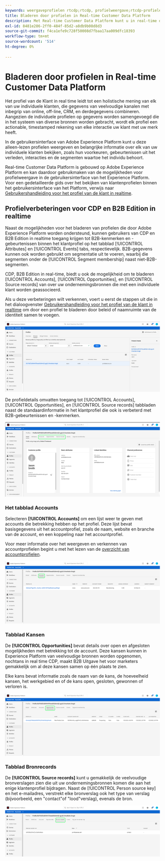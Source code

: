 ```yaml
---
keywords: weergaveprofielen rtcdp;rtcdp, profielweergave;rtcdp-profielen
title: Bladeren door profielen in Real-time Customer Data Platform
description: Met Real-time Customer Data Platform kunt u in real-time door de gegevens van het klantprofiel bladeren via de Adobe Experience Platform-gebruikersinterface.
exl-id: 8481e286-2ff0-484f-85d2-a8db9b08d8d3
source-git-commit: f4ca1efe9c728f50008d7fbaa17aa009dfc18393
workflow-type: tm+mt
source-wordcount: '514'
ht-degree: 0%

---
```



# Bladeren door profielen in Real-time Customer Data Platform

Het profiel van de Klant in real time leidt tot een holistische mening van elk van uw individuele klanten, die gegevens van veelvoudige kanalen met inbegrip van online, off-line, CRM, en derdegegevens combineren. Aangezien de individuele profielen op gegevens worden samengevoegd die in het systeem van diverse bronnen worden gebracht, wordt elk profiel een actionable, timestamped rekening van elke interactie uw klant met uw merk heeft.

In de gebruikersinterface van Adobe Experience Platform kunt u deze alleen-lezen profielen weergeven en belangrijke informatie over elk van uw individuele klanten bekijken, zoals hun voorkeuren, gebeurtenissen uit het verleden, interacties en de segmenten waartoe het individu behoort.

Real-time Customer Data Platform is gebouwd op Adobe Experience Platform en kan daardoor gebruikmaken van de mogelijkheden voor profielweergave in de gebruikersinterface van het Experience Platform. Voor een gedetailleerde gids over het bekijken van klantenprofielen binnen het gebruikersinterface van het Platform, verwijs naar [Gebruikershandleiding voor het profiel van de klant in realtime](../../profile/ui/user-guide.md).

## Profielverbeteringen voor CDP en B2B Edition in realtime

Naast de mogelijkheden voor het bladeren van profielen die door Adobe Experience Platform worden ondersteund, kunnen gebruikers van CDP en B2B Edition in realtime toegang krijgen tot B2B-kenmerken en -gebeurtenissen binnen het klantprofiel op het tabblad [!UICONTROL Attributes] en [!UICONTROL Events] tabs, respectievelijk. B2B-gegevens kunnen ook worden gebruikt om segmentatie uit te voeren, waarbij die segmenten onder de [!UICONTROL Segment membership] naast niet-B2B-segmenten.

CDP, B2B Edition in real-time, biedt u ook de mogelijkheid om te bladeren [!UICONTROL Accounts], [!UICONTROL Opportunities], en [!UICONTROL Source records] van over uw ondernemingsbronnen die met een individuele klant worden geassocieerd.

Als u deze verbeteringen wilt verkennen, voert u eerst de stappen uit die in het dialoogvenster [Gebruikershandleiding voor het profiel van de klant in realtime](../../profile/ui/user-guide.md) om door een profiel te bladeren door beleid of naamruimte van de identiteit samen te voegen.

![](images/b2b-browse-profile.png)

De profieldetails omvatten toegang tot [!UICONTROL Accounts], [!UICONTROL Opportunities], en [!UICONTROL Source records] tabbladen naast de standaardinformatie in het klantprofiel die ook is verbeterd met B2B-gebeurtenissen en -kenmerken.

![](images/b2b-profile-detail.png)

### Het tabblad Accounts

Selecteren **[!UICONTROL Accounts]** om een lijst weer te geven met accounts die betrekking hebben op het profiel. Deze lijst bevat basisgegevens uit het accountprofiel, zoals de naam, website en branche van de account, en een koppeling naar het accountprofiel.

Voor meer informatie over het weergeven en verkennen van accountprofielen begint u met het lezen van de [overzicht van accountprofielen](../accounts/account-profile-overview.md).

![](images/b2b-profile-accounts.png)

### Tabblad Kansen

De **[!UICONTROL Opportunities]** bevat details over open en afgesloten mogelijkheden met betrekking tot de account. Deze kansen kunnen in Experience Platform van veelvoudige bronnen worden opgenomen, nochtans in real time CDP, maakt B2B Uitgave het voor marketers gemakkelijk om al deze kansen samen op één plaats te zien.

Elke kans bevat informatie zoals de naam van de kans, de hoeveelheid kansen, het werkgebied en of de kans open, gesloten, gewonnen of verloren is.

![](images/b2b-profile-opportunities.png)

### Tabblad Bronrecords

De **[!UICONTROL Source records]** kunt u gemakkelijk de veelvoudige bronverslagen zien die uit uw ondernemingsbronnen komen die aan het enige klantenprofiel bijdragen. Naast de [!UICONTROL Person source key] en het e-mailadres, verstrekt elke bronverslag ook het type van verslag (bijvoorbeeld, een &quot;contact&quot;of &quot;lood&quot;verslag), evenals de bron.

![](images/b2b-profile-source-records.png)

